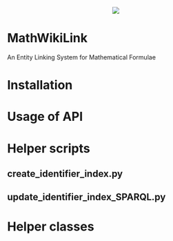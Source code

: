 <p align="center">
  <img src="https://github.com/philsMINT/MathWikiLink/blob/master/media/MathWikiLink_logo.png"/>
</p>

# MathWikiLink
An Entity Linking System for Mathematical Formulae

# Installation

# Usage of API

# Helper scripts

## create_identifier_index.py

## update_identifier_index_SPARQL.py

# Helper classes
